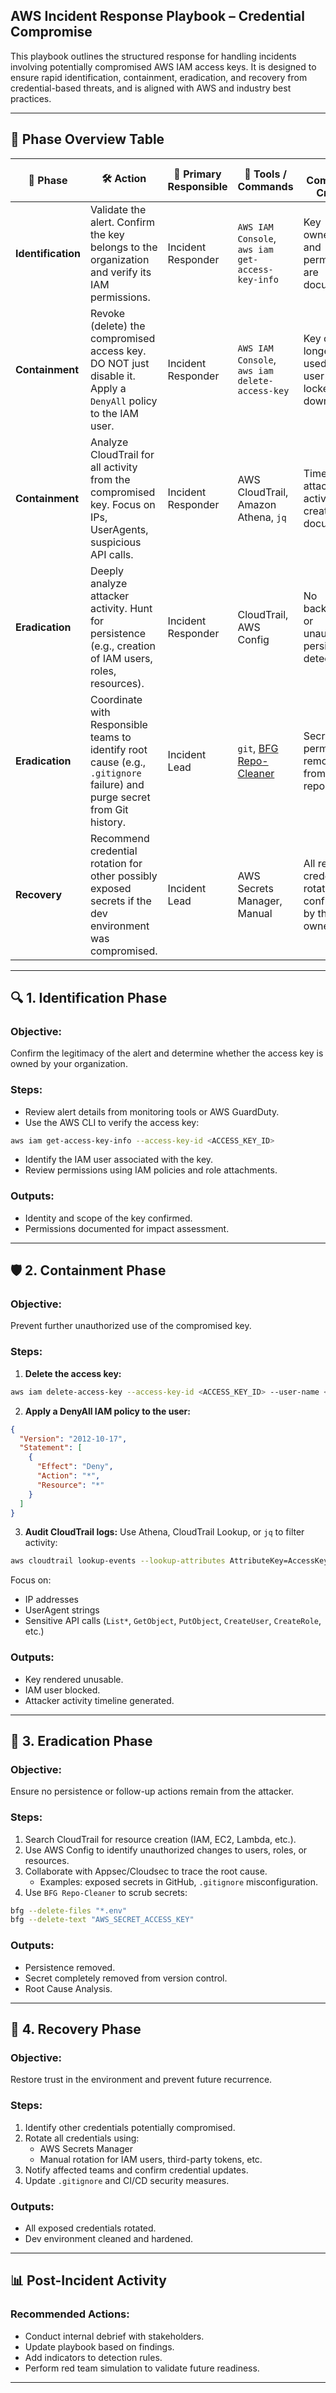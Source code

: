 ## AWS Incident Response Playbook – Credential Compromise

This playbook outlines the structured response for handling incidents involving potentially compromised AWS IAM access keys. It is designed to ensure rapid identification, containment, eradication, and recovery from credential-based threats, and is aligned with AWS and industry best practices.

---

## 📌 Phase Overview Table

| 🔄 Phase        | 🛠️ Action                                                                                             | 👤 Primary Responsible | 🧪 Tools / Commands                                             | ✅ Completion Criteria                                                        |
|----------------|--------------------------------------------------------------------------------------------------------|------------------------|----------------------------------------------------------------|--------------------------------------------------------------------------------|
| **Identification** | Validate the alert. Confirm the key belongs to the organization and verify its IAM permissions.         | Incident Responder     | `AWS IAM Console`, `aws iam get-access-key-info`               | Key ownership and permissions are documented.                                 |
| **Containment**    | Revoke (delete) the compromised access key. DO NOT just disable it. Apply a `DenyAll` policy to the IAM user. | Incident Responder     | `AWS IAM Console`, `aws iam delete-access-key`                 | Key can no longer be used. IAM user is locked down.                           |
| **Containment**    | Analyze CloudTrail for all activity from the compromised key. Focus on IPs, UserAgents, suspicious API calls. | Incident Responder     | AWS CloudTrail, Amazon Athena, `jq`                            | Timeline of attacker activities is created and documented.                    |
| **Eradication**    | Deeply analyze attacker activity. Hunt for persistence (e.g., creation of IAM users, roles, resources).     | Incident Responder     | CloudTrail, AWS Config                                         | No backdoors or unauthorized persistence detected.                            |
| **Eradication**    | Coordinate with Responsible teams to identify root cause (e.g., `.gitignore` failure) and purge secret from Git history. | Incident Lead          | `git`, [BFG Repo-Cleaner](https://rtyley.github.io/bfg-repo-cleaner/) | Secret is permanently removed from all repositories.                         |
| **Recovery**       | Recommend credential rotation for other possibly exposed secrets if the dev environment was compromised.    | Incident Lead          | AWS Secrets Manager, Manual                                    | All related credentials rotated and confirmed by their owners.                |

---

## 🔍 1. Identification Phase

### Objective:
Confirm the legitimacy of the alert and determine whether the access key is owned by your organization.

### Steps:
- Review alert details from monitoring tools or AWS GuardDuty.
- Use the AWS CLI to verify the access key:

```bash
aws iam get-access-key-info --access-key-id <ACCESS_KEY_ID>
```

- Identify the IAM user associated with the key.
- Review permissions using IAM policies and role attachments.

### Outputs:
- Identity and scope of the key confirmed.
- Permissions documented for impact assessment.

---

## 🛡️ 2. Containment Phase

### Objective:
Prevent further unauthorized use of the compromised key.

### Steps:
1. **Delete the access key:**

```bash
aws iam delete-access-key --access-key-id <ACCESS_KEY_ID> --user-name <IAM_USER>
```

2. **Apply a DenyAll IAM policy to the user:**

```json
{
  "Version": "2012-10-17",
  "Statement": [
    {
      "Effect": "Deny",
      "Action": "*",
      "Resource": "*"
    }
  ]
}
```

3. **Audit CloudTrail logs:**
Use Athena, CloudTrail Lookup, or `jq` to filter activity:

```bash
aws cloudtrail lookup-events --lookup-attributes AttributeKey=AccessKeyId,AttributeValue=<ACCESS_KEY_ID>
```

Focus on:
- IP addresses
- UserAgent strings
- Sensitive API calls (`List*`, `GetObject`, `PutObject`, `CreateUser`, `CreateRole`, etc.)

### Outputs:
- Key rendered unusable.
- IAM user blocked.
- Attacker activity timeline generated.

---

## 🧹 3. Eradication Phase

### Objective:
Ensure no persistence or follow-up actions remain from the attacker.

### Steps:
1. Search CloudTrail for resource creation (IAM, EC2, Lambda, etc.).
2. Use AWS Config to identify unauthorized changes to users, roles, or resources.
3. Collaborate with Appsec/Cloudsec to trace the root cause.
   - Examples: exposed secrets in GitHub, `.gitignore` misconfiguration.
4. Use `BFG Repo-Cleaner` to scrub secrets:

```bash
bfg --delete-files "*.env"
bfg --delete-text "AWS_SECRET_ACCESS_KEY"
```

### Outputs:
- Persistence removed.
- Secret completely removed from version control.
- Root Cause Analysis.

---

## 🔁 4. Recovery Phase

### Objective:
Restore trust in the environment and prevent future recurrence.

### Steps:
1. Identify other credentials potentially compromised.
2. Rotate all credentials using:
   - AWS Secrets Manager
   - Manual rotation for IAM users, third-party tokens, etc.
3. Notify affected teams and confirm credential updates.
4. Update `.gitignore` and CI/CD security measures.

### Outputs:
- All exposed credentials rotated.
- Dev environment cleaned and hardened.

---

## 📊 Post-Incident Activity

### Recommended Actions:
- Conduct internal debrief with stakeholders.
- Update playbook based on findings.
- Add indicators to detection rules.
- Perform red team simulation to validate future readiness.

---
